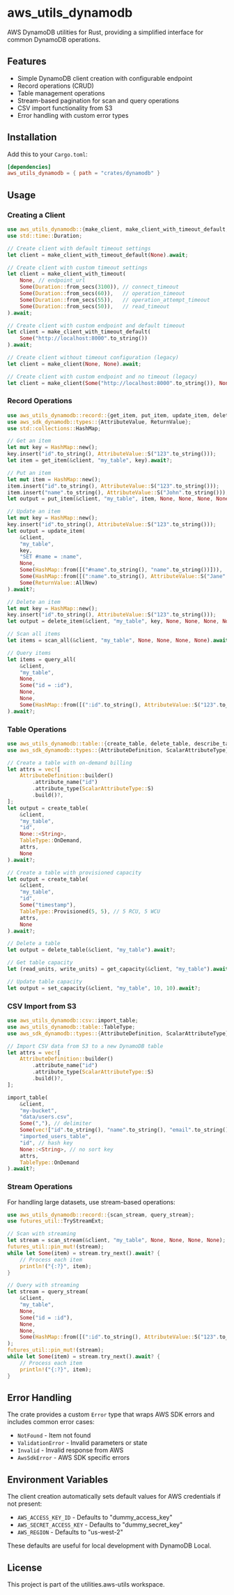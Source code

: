 # aws_utils_dynamodb

AWS DynamoDB utilities for Rust, providing a simplified interface for common DynamoDB operations.

## Features

- Simple DynamoDB client creation with configurable endpoint
- Record operations (CRUD)
- Table management operations
- Stream-based pagination for scan and query operations
- CSV import functionality from S3
- Error handling with custom error types

## Installation

Add this to your `Cargo.toml`:

```toml
[dependencies]
aws_utils_dynamodb = { path = "crates/dynamodb" }
```

## Usage

### Creating a Client

```rust
use aws_utils_dynamodb::{make_client, make_client_with_timeout_default, make_client_with_timeout};
use std::time::Duration;

// Create client with default timeout settings
let client = make_client_with_timeout_default(None).await;

// Create client with custom timeout settings
let client = make_client_with_timeout(
    None, // endpoint_url
    Some(Duration::from_secs(3100)), // connect_timeout
    Some(Duration::from_secs(60)),   // operation_timeout
    Some(Duration::from_secs(55)),   // operation_attempt_timeout
    Some(Duration::from_secs(50)),   // read_timeout
).await;

// Create client with custom endpoint and default timeout
let client = make_client_with_timeout_default(
    Some("http://localhost:8000".to_string())
).await;

// Create client without timeout configuration (legacy)
let client = make_client(None, None).await;

// Create client with custom endpoint and no timeout (legacy)
let client = make_client(Some("http://localhost:8000".to_string()), None).await;
```

### Record Operations

```rust
use aws_utils_dynamodb::record::{get_item, put_item, update_item, delete_item, scan_all, query_all};
use aws_sdk_dynamodb::types::{AttributeValue, ReturnValue};
use std::collections::HashMap;

// Get an item
let mut key = HashMap::new();
key.insert("id".to_string(), AttributeValue::S("123".to_string()));
let item = get_item(&client, "my_table", key).await?;

// Put an item
let mut item = HashMap::new();
item.insert("id".to_string(), AttributeValue::S("123".to_string()));
item.insert("name".to_string(), AttributeValue::S("John".to_string()));
let output = put_item(&client, "my_table", item, None, None, None, None).await?;

// Update an item
let mut key = HashMap::new();
key.insert("id".to_string(), AttributeValue::S("123".to_string()));
let output = update_item(
    &client,
    "my_table",
    key,
    "SET #name = :name",
    None,
    Some(HashMap::from([("#name".to_string(), "name".to_string())])),
    Some(HashMap::from([(":name".to_string(), AttributeValue::S("Jane".to_string()))])),
    Some(ReturnValue::AllNew)
).await?;

// Delete an item
let mut key = HashMap::new();
key.insert("id".to_string(), AttributeValue::S("123".to_string()));
let output = delete_item(&client, "my_table", key, None, None, None, None).await?;

// Scan all items
let items = scan_all(&client, "my_table", None, None, None, None).await?;

// Query items
let items = query_all(
    &client,
    "my_table",
    None,
    Some("id = :id"),
    None,
    None,
    Some(HashMap::from([(":id".to_string(), AttributeValue::S("123".to_string()))]))
).await?;
```

### Table Operations

```rust
use aws_utils_dynamodb::table::{create_table, delete_table, describe_table, get_capacity, set_capacity, TableType};
use aws_sdk_dynamodb::types::{AttributeDefinition, ScalarAttributeType};

// Create a table with on-demand billing
let attrs = vec![
    AttributeDefinition::builder()
        .attribute_name("id")
        .attribute_type(ScalarAttributeType::S)
        .build()?,
];
let output = create_table(
    &client,
    "my_table",
    "id",
    None::<String>,
    TableType::OnDemand,
    attrs,
    None
).await?;

// Create a table with provisioned capacity
let output = create_table(
    &client,
    "my_table",
    "id",
    Some("timestamp"),
    TableType::Provisioned(5, 5), // 5 RCU, 5 WCU
    attrs,
    None
).await?;

// Delete a table
let output = delete_table(&client, "my_table").await?;

// Get table capacity
let (read_units, write_units) = get_capacity(&client, "my_table").await?;

// Update table capacity
let output = set_capacity(&client, "my_table", 10, 10).await?;
```

### CSV Import from S3

```rust
use aws_utils_dynamodb::csv::import_table;
use aws_utils_dynamodb::table::TableType;
use aws_sdk_dynamodb::types::{AttributeDefinition, ScalarAttributeType};

// Import CSV data from S3 to a new DynamoDB table
let attrs = vec![
    AttributeDefinition::builder()
        .attribute_name("id")
        .attribute_type(ScalarAttributeType::S)
        .build()?,
];

import_table(
    &client,
    "my-bucket",
    "data/users.csv",
    Some(","), // delimiter
    Some(vec!["id".to_string(), "name".to_string(), "email".to_string()]), // headers
    "imported_users_table",
    "id", // hash key
    None::<String>, // no sort key
    attrs,
    TableType::OnDemand
).await?;
```

### Stream Operations

For handling large datasets, use stream-based operations:

```rust
use aws_utils_dynamodb::record::{scan_stream, query_stream};
use futures_util::TryStreamExt;

// Scan with streaming
let stream = scan_stream(&client, "my_table", None, None, None, None);
futures_util::pin_mut!(stream);
while let Some(item) = stream.try_next().await? {
    // Process each item
    println!("{:?}", item);
}

// Query with streaming
let stream = query_stream(
    &client,
    "my_table",
    None,
    Some("id = :id"),
    None,
    None,
    Some(HashMap::from([(":id".to_string(), AttributeValue::S("123".to_string()))]))
);
futures_util::pin_mut!(stream);
while let Some(item) = stream.try_next().await? {
    // Process each item
    println!("{:?}", item);
}
```

## Error Handling

The crate provides a custom `Error` type that wraps AWS SDK errors and includes common error cases:

- `NotFound` - Item not found
- `ValidationError` - Invalid parameters or state
- `Invalid` - Invalid response from AWS
- `AwsSdkError` - AWS SDK specific errors

## Environment Variables

The client creation automatically sets default values for AWS credentials if not present:
- `AWS_ACCESS_KEY_ID` - Defaults to "dummy_access_key"
- `AWS_SECRET_ACCESS_KEY` - Defaults to "dummy_secret_key"
- `AWS_REGION` - Defaults to "us-west-2"

These defaults are useful for local development with DynamoDB Local.

## License

This project is part of the utilities.aws-utils workspace.